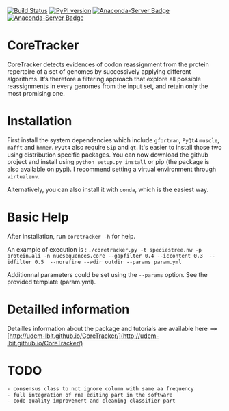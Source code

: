 [![Build Status](https://travis-ci.org/UdeM-LBIT/CoreTracker.svg?branch=master)](https://travis-ci.org/UdeM-LBIT/CoreTracker) [![PyPI version](https://badge.fury.io/py/CoreTracker.svg)](https://badge.fury.io/py/CoreTracker) [![Anaconda-Server Badge](https://anaconda.org/maclandrol/coretracker/badges/version.svg)](https://anaconda.org/maclandrol/coretracker) [![Anaconda-Server Badge](https://anaconda.org/maclandrol/coretracker/badges/installer/conda.svg)](https://conda.anaconda.org/maclandrol)
# CoreTracker
CoreTracker detects evidences of codon reassignment from the protein repertoire of a set
of genomes by successively applying different algorithms. It’s therefore a filtering approach that
explore all possible reassignments in every genomes from the input set, and retain only the most promising one.

# Installation

First install the system dependencies which include `gfortran`, `PyQt4` `muscle`, `mafft` and `hmmer`. `PyQt4` also require `Sip` and `qt`. It's easier to install those two using distribution specific packages. You can now download the github project and install using `python setup.py install` or pip (the package is also available on pypi). I recommend setting a virtual environment through `virtualenv`.

Alternatively, you can also install it with `conda`, which is the easiest way. 


# Basic Help
After installation, run `coretracker -h` for help.

An example of execution is :
``./coretracker.py -t speciestree.nw -p protein.ali -n nucsequences.core --gapfilter 0.4 --iccontent 0.3  --idfilter 0.5  --norefine --wdir outdir --params param.yml ``

Additionnal parameters could be set using the ``--params`` option. See the provided template (param.yml).

# Detailled information

Detailles information about the package and tutorials are available here ==> [http://udem-lbit.github.io/CoreTracker/](http://udem-lbit.github.io/CoreTracker/)

# TODO

    - consensus class to not ignore column with same aa frequency
    - full integration of rna editing part in the software
    - code quality improvement and cleaning classifier part 


